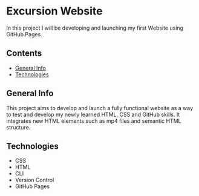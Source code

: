 # Excursion Website

In this project I will be developing and launching my first Website using GitHub Pages.

## Contents

* [General Info](#general-info)
* [Technologies](#technologies)

## General Info

This project aims to develop and launch a fully functional website as a way to test and develop my newly learned HTML, CSS and GitHub skills. It integrates new HTML elements such as mp4 files and semantic HTML structure.

## Technologies

* CSS
* HTML
* CLI
* Version Control
* GitHub Pages